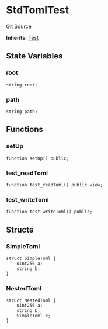# StdTomlTest
[Git Source](https://github.com/dustinstacy/boncurs/blob/8dd3d6e20d7e085dbf2dccdde2c14001616467cf/lib/forge-std/test/StdToml.t.sol)

**Inherits:**
[Test](/lib/forge-std/src/Test.sol/abstract.Test.md)


## State Variables
### root

```solidity
string root;
```


### path

```solidity
string path;
```


## Functions
### setUp


```solidity
function setUp() public;
```

### test_readToml


```solidity
function test_readToml() public view;
```

### test_writeToml


```solidity
function test_writeToml() public;
```

## Structs
### SimpleToml

```solidity
struct SimpleToml {
    uint256 a;
    string b;
}
```

### NestedToml

```solidity
struct NestedToml {
    uint256 a;
    string b;
    SimpleToml c;
}
```

